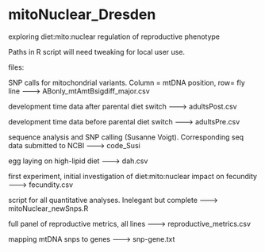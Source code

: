 # mitoNuclear_Dresden
exploring diet:mito:nuclear regulation of reproductive phenotype

Paths in R script will need tweaking for local user use. 

files:

SNP calls for mitochondrial variants. Column = mtDNA position, row= fly line --->
ABonly_mtAmtBsigdiff_major.csv

development time data after parental diet switch --->
adultsPost.csv

development time data before parental diet switch --->
adultsPre.csv

sequence analysis and SNP calling (Susanne Voigt). Corresponding seq data submitted to NCBI --->
code_Susi
  
egg laying on high-lipid diet --->
dah.csv

first experiment, initial investigation of diet:mito:nuclear impact on fecundity --->
fecundity.csv

script for all quantitative analyses. Inelegant but complete --->
mitoNuclear_newSnps.R

full panel of reproductive metrics, all lines --->
reproductive_metrics.csv
  
mapping mtDNA snps to genes --->
snp-gene.txt
